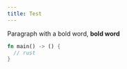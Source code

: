 ```yaml
---
title: Test
---
```


Paragraph with a bold word, **bold word**

```rust
fn main() -> () {
  // rust
}
```
